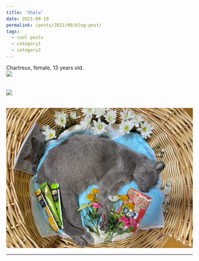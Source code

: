 ```yaml
---
title: 'Shalu'
date: 2021-09-19
permalink: /posts/2021/09/blog-post/
tags:
  - cool posts
  - category1
  - category2
---
```


Chartreux, female, 13 years old.<br/><img src='/images/2021091901.JPG'>

 <br/><img src='/images/2021091902.JPG'>
 
 <br/><img src='/images/2021091903.JPG'>
 
------
